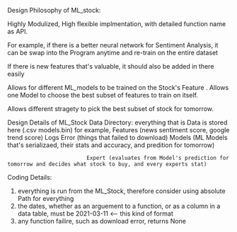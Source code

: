 
Design Philosophy of ML_stock:

Highly Modulized, High flexible implmentation,
with detailed function name as API.

For example, if there is a better neural network for Sentiment Analysis, 
it can be swap into the Program anytime and re-train on the entire dataset

If there is new features that's valuable, it should also be added in there easily

Allows for different ML_models to be trained on the Stock's Feature .
Allows one Model to choose the best subset of features to train on itself.

Allows different stragety to pick the best subset of stock for tomorrow. 





Design Details of ML_Stock 
Data Directory: everything that is Data is stored here (.csv models.bin)
                for example, Features (news sentiment score, google trend score)
                             Logs 
                                  Error (things that failed to download)
                             Models (ML Models that's serializaed, their stats and accuracy, and predition for tomorrow)

                             Expert (evaluates from Model's prediction for tomorrow and decides what stock to buy, and every experts stat)


Coding Details:
1. everything is run from the ML_Stock, therefore consider using absolute Path for everything
2. the dates, whether as an arguement to a function, or as a column in a data table, must be 2021-03-11  <-- this kind of format 
3. any function failire, such as download error, returns None 


                             

      
